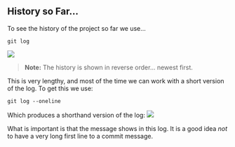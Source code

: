 

## History so Far...

To see the history of the project so far we use...
```shell
git log
```
![](pasted-image-20240216123842.png)

> **Note:** The history is shown in reverse order... newest first.

This is very lengthy, and most of the time we can work with a short version of the log. To get this we use:

```shell
git log --oneline
```

Which produces a shorthand version of the log:
![](pasted-image-20240223100556.png)

What is important is that the message shows in this log. It is a good idea *not* to have a very long first line to a commit message.
